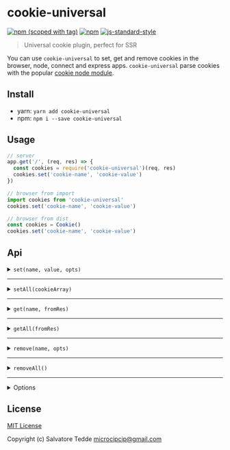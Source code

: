 # cookie-universal
[![npm (scoped with tag)](https://img.shields.io/npm/v/cookie-universal/latest.svg?style=flat-square)](https://npmjs.com/package/cookie-universal)
[![npm](https://img.shields.io/npm/dt/cookie-universal.svg?style=flat-square)](https://npmjs.com/package/cookie-universal)
[![js-standard-style](https://img.shields.io/badge/code_style-standard-brightgreen.svg?style=flat-square)](http://standardjs.com)

> Universal cookie plugin, perfect for SSR

You can use `cookie-universal` to set, get and remove cookies in the browser, node, connect and express apps.
`cookie-universal` parse cookies with the popular [cookie node module](https://github.com/jshttp/cookie).

## Install
- yarn: `yarn add cookie-universal`
- npm: `npm i --save cookie-universal`

## Usage

```js
// server
app.get('/', (req, res) => {
  const cookies = require('cookie-universal')(req, res)
  cookies.set('cookie-name', 'cookie-value')
})

// browser from import
import cookies from 'cookie-universal'
cookies.set('cookie-name', 'cookie-value')

// browser from dist
const cookies = Cookie()
cookies.set('cookie-name', 'cookie-value')
```

## Api

<details><summary><code>set(name, value, opts)</code></summary><p>

The options are the same of the [cookie node module](https://github.com/jshttp/cookie) 

- `name` (string): Cookie name to set
- `value` (string|object): Cookie value
- `opts` (object): Same as the [cookie node module](https://github.com/jshttp/cookie) 

```js
const cookieValObject = { param1: 'value1', param2: 'value2' }
  
// server
app.get('/', (req, res) => {
  const cookies = require('cookie-universal')(req, res)
  cookies.set('cookie-name', 'cookie-value', { 
    path: '/',
    maxAge: 60 * 60 * 24 * 7
  })
  cookies.set('cookie-name', cookieValObject, { 
    path: '/',
    maxAge: 60 * 60 * 24 * 7
  })
})

// client
import cookies from 'cookie-universal'
cookies.set('cookie-name', 'cookie-value', { 
  path: '/',
  maxAge: 60 * 60 * 24 * 7
})
cookies.set('cookie-name', cookieValObject, { 
  path: '/',
  maxAge: 60 * 60 * 24 * 7
})
```
</p></details>

---

<details><summary><code>setAll(cookieArray)</code></summary><p>

The options are the same of the [cookie node module](https://github.com/jshttp/cookie) 

- cookieArray (array)
  - `name` (string): Cookie name to set
  - `value` (string|object): Cookie value
  - `opts` (object): Same as the [cookie node module](https://github.com/jshttp/cookie) 

```js
const options = {
  path: '/',
  maxAge: 60 * 60 * 24 * 7
}
const cookieList = [
  { name: 'cookie-name1', value: 'value1', opts: options },
  { name: 'cookie-name2', value: 'value2', opts: options },
  { name: 'cookie-name3', value: 'value3', opts: options },
  { name: 'cookie-name4', value: 'value4', opts: options }
]

// server
app.get('/', (req, res) => {
  const cookies = require('cookie-universal')(req, res)
  cookies.setAll(cookieList)
})

// client
import cookies from 'cookie-universal'
cookies.setAll(cookieList)
```
</p></details>

---

<details><summary><code>get(name, fromRes)</code></summary><p>

- `name` (string): Cookie name to get
- `fromRes` (boolean): Get cookies from res instead of req 
 
```js
// server
app.get('/', (req, res) => {
  const cookies = require('cookie-universal')(req, res)
  const cookieRes = cookies.get('cookie-name') 
  const cookieRes = cookies.get('cookie-name', true) // get from res instead of req 
  // returns the cookie value or undefined
})

// client
import cookies from 'cookie-universal'
const cookieRes = cookies.get('cookie-name') 
// returns the cookie value or undefined
```
</p></details>

---

<details><summary><code>getAll(fromRes)</code></summary><p>

- `fromRes` (boolean): Get cookies from res instead of req 

```js
// server
app.get('/', (req, res) => {
  const cookies = require('cookie-universal')(req, res)
  const cookiesRes = cookies.getAll() 
  const cookiesRes = cookies.getAll(true) // get from res instead of req 
  // returns all cookies or []
  [
    {
      "name": "cookie-1",
      "value": "value1"
    },
    {
      "name": "cookie-2",
      "value": "value2"
    }
  ]
})

// client
import cookies from 'cookie-universal'
const cookiesRes = cookies.getAll() 
// returns all cookies or []
[
  {
    "name": "cookie-1",
    "value": "value1"
  },
  {
    "name": "cookie-2",
    "value": "value2"
  }
]
```
</p></details>

---

<details><summary><code>remove(name, opts)</code></summary><p>

- `name` (string): Cookie name to remove
- `opts` (object): Set the path to remove the cookie from a specific location
  
```js
// server
app.get('/', (req, res) => {
  const cookies = require('cookie-universal')(req, res)
  cookies.remove('cookie-name') 
  cookies.remove('cookie-name', {
    // this will allow you to remove a cookie
    // from a different path
    path: '/my-path' 
  })
})

// client
import cookies from 'cookie-universal'
cookies.remove('cookie-name') 
```
</p></details>

---

<details><summary><code>removeAll()</code></summary><p>

```js
// note that removeAll does not currently allow you 
// to remove cookies that have a 
// path different from '/'

// server
app.get('/', (req, res) => {
  const cookies = require('cookie-universal')(req, res)
  cookies.removeAll() 
})

// client
import cookies from 'cookie-universal'
cookies.removeAll() 
```
</p></details>

---

<details><summary>Options</summary><p>

The options are the same of the [cookie node module](https://github.com/jshttp/cookie) 

- ### Get options
  - `decode` (function): Specifies a function that will be used to decode a cookie's value.

- ### Set options
  - `path` (string): Specifies the value for the Path Set-Cookie attribute. By default, the path is considered the "default path".
  - `expires` (date): Specifies the Date object to be the value for the Expires Set-Cookie attribute. 
  - `maxAge` (number): Specifies the number (in milliseconds) to be the value for the Max-Age Set-Cookie attribute.
  - `httpOnly` (boolean): Specifies the boolean value for the [HttpOnly Set-Cookie attribute][rfc-6265-5.2.6].
  - `domain` (string): specifies the value for the Domain Set-Cookie attribute. 
  - `encode` (function): Specifies a function that will be used to encode a cookie's value.  
  - `sameSite` (boolean|string): Specifies the value for the Path Set-Cookie attribute. By default, the path is considered the "default path". 
  - `secure` (boolean): Specifies the boolean value for the Secure Set-Cookie attribute. 
</p></details>

## License

[MIT License](./LICENSE)

Copyright (c) Salvatore Tedde <microcipcip@gmail.com>

